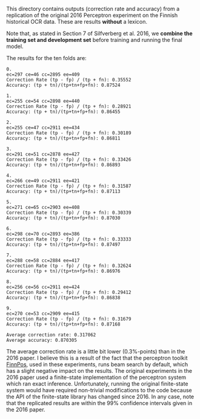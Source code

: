 This directory contains outputs (correction rate and accuracy) from a
replication of the original 2016 Perceptron experiment on the Finnish historical OCR
data. These are results **without** a lexicon.

Note that, as stated in Section 7 of Silfverberg et al. 2016, we
**combine the training set and development set** before training and
running the final model.

The results for the ten folds are:

```
0.
ec=297 ce=46 cc=2895 ee=409
Correction Rate (tp - fp) / (tp + fn): 0.35552
Accuracy: (tp + tn)/(tp+tn+fp+fn): 0.87524

1.
ec=255 ce=54 cc=2898 ee=440
Correction Rate (tp - fp) / (tp + fn): 0.28921
Accuracy: (tp + tn)/(tp+tn+fp+fn): 0.86455

2.
ec=255 ce=47 cc=2911 ee=434
Correction Rate (tp - fp) / (tp + fn): 0.30189
Accuracy: (tp + tn)/(tp+tn+fp+fn): 0.86811

3.
ec=291 ce=51 cc=2878 ee=427
Correction Rate (tp - fp) / (tp + fn): 0.33426
Accuracy: (tp + tn)/(tp+tn+fp+fn): 0.86893

4.
ec=266 ce=49 cc=2911 ee=421
Correction Rate (tp - fp) / (tp + fn): 0.31587
Accuracy: (tp + tn)/(tp+tn+fp+fn): 0.87113

5.
ec=271 ce=65 cc=2903 ee=408
Correction Rate (tp - fp) / (tp + fn): 0.30339
Accuracy: (tp + tn)/(tp+tn+fp+fn): 0.87030

6.
ec=298 ce=70 cc=2893 ee=386
Correction Rate (tp - fp) / (tp + fn): 0.33333
Accuracy: (tp + tn)/(tp+tn+fp+fn): 0.87497

7.
ec=288 ce=58 cc=2884 ee=417
Correction Rate (tp - fp) / (tp + fn): 0.32624
Accuracy: (tp + tn)/(tp+tn+fp+fn): 0.86976

8.
ec=256 ce=56 cc=2911 ee=424
Correction Rate (tp - fp) / (tp + fn): 0.29412
Accuracy: (tp + tn)/(tp+tn+fp+fn): 0.86838

9.
ec=270 ce=53 cc=2909 ee=415
Correction Rate (tp - fp) / (tp + fn): 0.31679
Accuracy: (tp + tn)/(tp+tn+fp+fn): 0.87168

Average correction rate: 0.317062
Average accuracy: 0.870305
```

The average correction rate is a little bit lower (0.3%-points) than in the 2016 paper. I believe this is a result of the fact that the perceptron toolkit [FinnPos](https://github.com/mpsilfve/FinnPos/tree/master/src), used in these experiments, runs beam search by default, which has a slight negative impact on the results. The original experiments in the 2016 paper used a finite-state implementation of the perceptron system which ran exact inference. Unfortunately, running the original finite-state system would have required non-trivial modifications to the code because the API of the finite-state library has changed since 2016. In any case, note that the replicated results are within the 99% confidence intervals given in the 2016 paper.  
